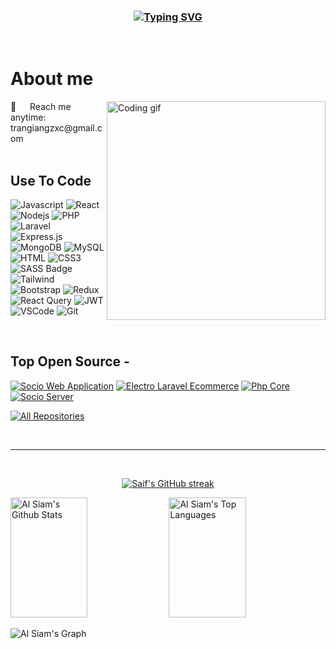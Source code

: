 <!--
<h2 align="center">
  Welcome to Al Siam World!
  <img src="https://media.giphy.com/media/hvRJCLFzcasrR4ia7z/giphy.gif" width="28">
</h2>
-->

<!--
<p align="center">
  <a href="https://github.com/alsiam"><img src="https://readme-typing-svg.herokuapp.com/?lines=Self%20Taught%20Programmer;Front%20End%20Developer;1.5%2B%20years%20of%20coding%20experience;Always%20learning%20new%20things&center=true&width=380&height=45"></a>
</p>

 -->

 


<!-- Intro  -->
<h3 align="center">
     <a href="https://git.io/typing-svg"><img src="https://readme-typing-svg.herokuapp.com?font=Fira+Code&duration=5001&pause=1000&color=B91AF7&center=true&random=true&width=435&lines=%3E+Hey+There!%2C+I+am+Giang+" alt="Typing SVG" /></a>
</h3>




<p align="center">


<br />

<!-- About Section -->
 # About me
<p>
 <img align="right" width="350" src="/assets/programmer.gif" alt="Coding gif" />
 📧 &emsp; Reach me anytime: trangiangzxc@gmail.com<br/><br/>
</p>

## Use To Code
![Javascript](https://img.shields.io/badge/Javascript-F0DB4F?style=for-the-badge&labelColor=black&logo=javascript&logoColor=F0DB4F)
![React](https://img.shields.io/badge/-React-61DBFB?style=for-the-badge&labelColor=black&logo=react&logoColor=61DBFB)
![Nodejs](https://img.shields.io/badge/Nodejs-3C873A?style=for-the-badge&labelColor=black&logo=node.js&logoColor=3C873A)
![PHP](https://img.shields.io/badge/php-%23777BB4.svg?style=for-the-badge&logo=php&logoColor=white)
![Laravel](https://img.shields.io/badge/laravel-%23FF2D20.svg?style=for-the-badge&logo=laravel&logoColor=white)
![Express.js](https://img.shields.io/badge/Express.js-000000?style=for-the-badge&logo=express&logoColor=white)
![MongoDB](https://img.shields.io/badge/MongoDB-4EA94B?style=for-the-badge&logo=mongodb&logoColor=white)
![MySQL](https://img.shields.io/badge/mysql-%2300f.svg?style=for-the-badge&logo=mysql&logoColor=white)
![HTML](https://img.shields.io/badge/HTML5-E34F26?style=for-the-badge&logo=html5&logoColor=white)
![CSS3](https://img.shields.io/badge/CSS3-1572B6?style=for-the-badge&logo=css3&logoColor=white)
![SASS Badge](https://img.shields.io/badge/Sass-CC6699?style=for-the-badge&logo=sass&logoColor=white)
![Tailwind](https://img.shields.io/badge/Tailwind_CSS-092749?style=for-the-badge&logo=tailwindcss&logoColor=06B6D4&labelColor=000000)
![Bootstrap](https://img.shields.io/badge/Bootstrap-563D7C?style=for-the-badge&logo=bootstrap&logoColor=white)
![Redux](https://img.shields.io/badge/Redux-593D88?style=for-the-badge&logo=redux&logoColor=white)
![React Query](https://img.shields.io/badge/-React_Query-FF4154?style=for-the-badge&logo=react%20query&logoColor=white)
![JWT](https://img.shields.io/badge/JWT-black?style=for-the-badge&logo=JSON%20web%20tokens)
![VSCode](https://img.shields.io/badge/Visual_Studio-0078d7?style=for-the-badge&logo=visual%20studio&logoColor=white)
![Git](https://img.shields.io/badge/Git-F05032?style=for-the-badge&logo=git&logoColor=white)

<br/>

## Top Open Source -
[![Socio Web Application](https://github-readme-stats.vercel.app/api/pin/?username=2508roblox&repo=Socio_Client&border_color=7F3FBF&bg_color=0D1117&title_color=C9D1D9&text_color=8B949E&icon_color=7F3FBF)](https://github.com/2508roblox/Socio_Client)
[![Electro Laravel Ecommerce](https://github-readme-stats.vercel.app/api/pin/?username=2508roblox&repo=laravel_livewire&border_color=7F3FBF&bg_color=0D1117&title_color=C9D1D9&text_color=8B949E)](https://github.com/2508roblox/laravel_livewire)
[![Php Core](https://github-readme-stats.vercel.app/api/pin/?username=2508roblox&repo=php_mvc_core&border_color=7F3FBF&bg_color=0D1117&title_color=C9D1D9&text_color=8B949E&icon_color=7F3FBF)](https://github.com/2508roblox/php_mvc_core)
[![Socio Server](https://github-readme-stats.vercel.app/api/pin/?username=2508roblox&repo=Socio_Server&border_color=7F3FBF&bg_color=0D1117&title_color=C9D1D9&text_color=8B949E&icon_color=7F3FBF)](https://github.com/2508roblox/Socio_Client)

<p align="left">
  <a href="https://github.com/2508roblox?tab=repositories" target="_blank"><img alt="All Repositories" title="All Repositories" src="https://img.shields.io/badge/-All%20Repos-2962FF?style=for-the-badge&logo=koding&logoColor=white"/></a>
</p>

<br/>
<hr/>
<br/>

<p align="center">
  <a href="https://github.com/alsiam">
    <img src="https://github-readme-streak-stats.herokuapp.com/?user=2508roblox&theme=radical&hide_border=false" alt="Saif's GitHub streak"/>
  </a>
</p>

 

<a> 
    <a href="https://github.com/alsiam"><img alt="Al Siam's Github Stats" src="https://github-readme-stats.vercel.app/api?username=2508roblox&theme=radical&hide_border=false&include_all_commits=false&count_private=false" height="192px" width="49.5%"/></a>
  <a href="https://github.com/alsiam"><img alt="Al Siam's Top Languages" src="https://github-readme-stats.vercel.app/api/top-langs/?username=2508roblox&theme=radical&hide_border=false&include_all_commits=false&count_private=false&layout=compact" height="192px" width="49.5%"/></a>
  <br/>
</a>


![Al Siam's Graph](https://github-readme-activity-graph.vercel.app/graph?username=2508roblox&custom_title=Al%20Siam%27s%20GitHub%20Activity%20Graph&bg_color=0D1117&color=7F3FBF&line=7F3FBF&point=7F3FBF&area_color=FFFFFF&title_color=FFFFFF&area=true)
